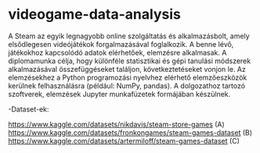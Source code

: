 # videogame-data-analysis

A Steam az egyik legnagyobb online szolgáltatás és alkalmazásbolt, amely elsődlegesen
videójátékok forgalmazásával foglalkozik. A benne lévő, játékokhoz kapcsolódó adatok
elérhetőek, elemzésre alkalmasak. A diplomamunka célja, hogy különféle statisztikai és gépi
tanulási módszerek alkalmazásával összefüggéseket találjon, következtetéseket vonjon le.
Az elemzésekhez a Python programozási nyelvhez elérhető elemzőeszközök kerülnek
felhasználásra (például: NumPy, pandas). A dolgozathoz tartozó szoftverek, elemzések
Jupyter munkafüzetek formájában készülnek.

-Dataset-ek:

https://www.kaggle.com/datasets/nikdavis/steam-store-games (A)
https://www.kaggle.com/datasets/fronkongames/steam-games-dataset (B)
https://www.kaggle.com/datasets/artermiloff/steam-games-dataset (C)